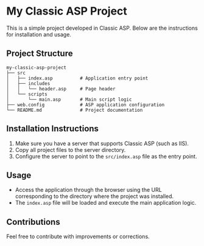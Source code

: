 # My Classic ASP Project

This is a simple project developed in Classic ASP. Below are the instructions for installation and usage.

## Project Structure

```
my-classic-asp-project
├── src
│   ├── index.asp          # Application entry point
│   ├── includes
│   │   └── header.asp     # Page header
│   └── scripts
│       └── main.asp       # Main script logic
├── web.config             # ASP application configuration
└── README.md              # Project documentation
```

## Installation Instructions

1. Make sure you have a server that supports Classic ASP (such as IIS).
2. Copy all project files to the server directory.
3. Configure the server to point to the `src/index.asp` file as the entry point.

## Usage

- Access the application through the browser using the URL corresponding to the directory where the project was installed.
- The `index.asp` file will be loaded and execute the main application logic.

## Contributions

Feel free to contribute with improvements or corrections.